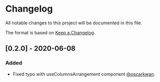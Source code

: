 # Changelog

All notable changes to this project will be documented in this file.

The format is based on [Keep a Changelog](https://keepachangelog.com/en/1.0.0/).

## [0.2.0] - 2020-06-08

### Added

- Fixed typo with useColumnsArrangement component [@oscarkwan](https://github.com/oscarkwan).
